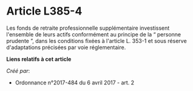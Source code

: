 # Article L385-4

Les fonds de retraite professionnelle supplémentaire investissent l'ensemble de leurs actifs conformément au principe de la “
personne prudente ”, dans les conditions fixées à l'article L. 353-1 et sous réserve d'adaptations précisées par voie
réglementaire.

**Liens relatifs à cet article**

_Créé par_:

  - Ordonnance n°2017-484 du 6 avril 2017 - art. 2
